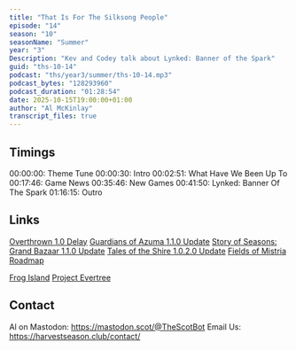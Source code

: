 ```yaml
---
title: "That Is For The Silksong People"
episode: "14"
season: "10"
seasonName: "Summer"
year: "3"
Description: "Kev and Codey talk about Lynked: Banner of the Spark"
guid: "ths-10-14"
podcast: "ths/year3/summer/ths-10-14.mp3"
podcast_bytes: "128293960"
podcast_duration: "01:28:54"
date: 2025-10-15T19:00:00+01:00
author: "Al McKinlay"
transcript_files: true
---
```


## Timings

00:00:00: Theme Tune
00:00:30: Intro
00:02:51: What Have We Been Up To
00:17:46: Game News
00:35:46: New Games
00:41:50: Lynked: Banner Of The Spark
01:16:15: Outro

## Links

[Overthrown 1.0 Delay](https://store.steampowered.com/news/app/1133500/view/532110628895065730)
[Guardians of Azuma 1.1.0 Update](https://marvelousgames.com/news/rune-factory-guardians-of-azuma-1-1-0-update)
[Story of Seasons: Grand Bazaar 1.1.0 Update](https://store.steampowered.com/news/app/2508780/view/499459531596630810)
[Tales of the Shire 1.0.2.0 Update](https://store.steampowered.com/news/app/2016460/view/503964399479816464)
[Fields of Mistria Roadmap](https://store.steampowered.com/news/app/2142790/view/547873227591912166)

[Frog Island](https://store.steampowered.com/app/2332150/Frog_Island/)
[Project Evertree](https://store.steampowered.com/news/app/416000/view/543369627969782375)

## Contact

Al on Mastodon: https://mastodon.scot/@TheScotBot
Email Us: https://harvestseason.club/contact/

